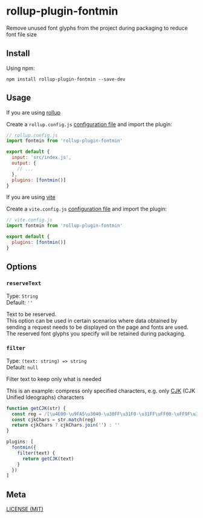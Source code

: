 # rollup-plugin-fontmin

Remove unused font glyphs from the project during packaging to reduce font file size

## Install

Using npm:

```console
npm install rollup-plugin-fontmin --save-dev
```

## Usage

If you are using [rollup](https://www.rollupjs.org)

Create a `rollup.config.js` [configuration file](https://www.rollupjs.org/guide/en/#configuration-files) and import the plugin:

```js
// rollup.config.js
import fontmin from 'rollup-plugin-fontmin'

export default {
  input: 'src/index.js',
  output: {
    // ...
  },
  plugins: [fontmin()]
}
```

If you are using [vite](https://vitejs.dev)

Create a `vite.config.js` [configuration file](https://vitejs.dev/config/) and import the plugin:

```js
// vite.config.js
import fontmin from 'rollup-plugin-fontmin'

export default {
  plugins: [fontmin()]
}
```

## Options

### `reserveText`

Type: `String`<br>
Default: `''`

Text to be reserved.<br>
This option can be used in certain scenarios where data obtained by sending a request needs to be displayed on the page and fonts are used.<br>
The reserved font glyphs you specify will be retained during packaging.

### `filter`

Type: `(text: string) => string`<br>
Default: `null`

Filter text to keep only what is needed

This is an example: compress only specified characters, e.g. only [CJK](https://wikipedia.org/wiki/CJK_characters) (CJK Unified Ideographs) characters

```js
function getCJK(str) {
  const reg = /[\u4E00-\u9FA5\u3040-\u30FF\u31F0-\u31FF\uFF00-\uFF9F\u3000-\u303F\uFF01-\uFF0F\uFF1A-\uFF20\uFF3B-\uFF40\uFF5B-\uFF60\uFFE0-\uFFE6]/g
  const cjkChars = str.match(reg)
  return cjkChars ? cjkChars.join('') : ''
}

plugins: [
  fontmin({
    filter(text) {
      return getCJK(text)
    }
  })
]
```

## Meta

[LICENSE (MIT)](/LICENSE)
